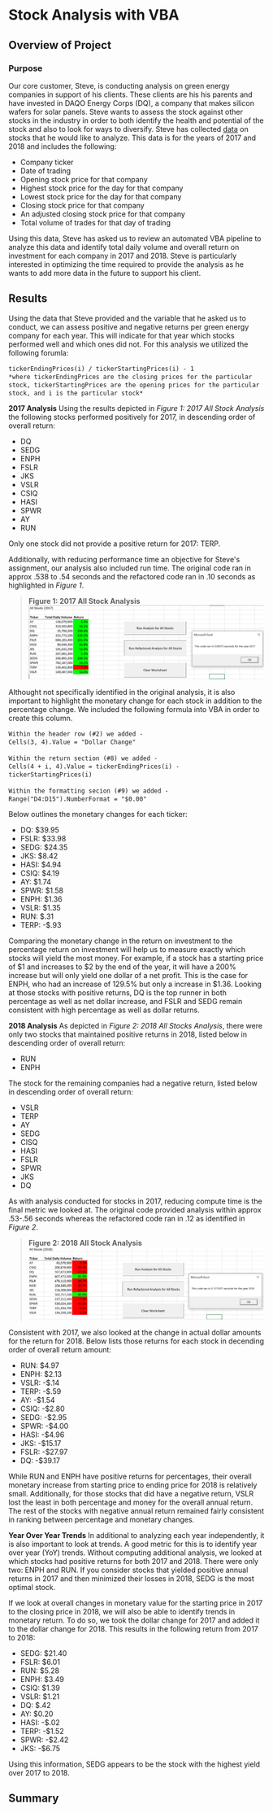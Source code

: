# Stock Analysis with VBA

## Overview of Project

### Purpose  

Our core customer, Steve, is conducting analysis on green energy companies in support of his clients.  These clients are his his parents and have invested in DAQO Energy Corps (DQ), a company that makes silicon wafers for solar panels.  Steve wants to assess the stock against other stocks in the industry in order to both identify the health and potential of the stock and also to look for ways to diversify.  Steve has collected [data](https://github.com/MaureenFromuth/Stock-Analysis/blob/master/VBA_Challenge.xlsm) on stocks that he would like to analyze.  This data is for the years of 2017 and 2018 and includes the following:

- Company ticker 
- Date of trading
- Opening stock price for that company
- Highest stock price for the day for that company
- Lowest stock price for the day for that company
- Closing stock price for that company
- An adjusted closing stock price for that company
- Total volume of trades for that day of trading

Using this data, Steve has asked us to review an automated VBA pipeline to analyze this data and identify total daily volume and overall return on investment for each company in 2017 and 2018.  Steve is particularly interested in optimizing the time required to provide the analysis as he wants to add more data in the future to support his client.      

## Results

Using the data that Steve provided and the variable that he asked us to conduct, we can assess positive and negative returns per green energy company for each year.  This will indicate for that year which stocks performed well and which ones did not.  For this analysis we utilized the following forumla:
```
tickerEndingPrices(i) / tickerStartingPrices(i) - 1
*where tickerEndingPrices are the closing prices for the particular stock, tickerStartingPrices are the opening prices for the particular stock, and i is the particular stock*
```

**2017 Analysis**
Using the results depicted in *Figure 1: 2017 All Stock Analysis* the following stocks performed positively for 2017, in descending order of overall return:

- DQ
- SEDG
- ENPH
- FSLR
- JKS
- VSLR
- CSIQ
- HASI
- SPWR
- AY
- RUN

Only one stock did not provide a positive return for 2017: TERP.

Additionally, with reducing performance time an objective for Steve's assignment, our analysis also included run time.  The original code ran in approx .538 to .54 seconds and the refactored code ran in .10 seconds as highlighted in *Figure 1*.

>**Figure 1: 2017 All Stock Analysis**
![Figure 1: 2017 All Stocks Analysis](https://github.com/MaureenFromuth/Stock-Analysis/blob/master/VBA_Challenge_2017.png)

Althought not specifically identified in the original analysis, it is also important to highlight the monetary change for each stock in addition to the percentage change.  We included the following formula into VBA in order to create this column.
```
Within the header row (#2) we added - 
Cells(3, 4).Value = "Dollar Change"

Within the return section (#8) we added -
Cells(4 + i, 4).Value = tickerEndingPrices(i) - tickerStartingPrices(i)

Within the formatting secion (#9) we added - 
Range("D4:D15").NumberFormat = "$0.00"
```

Below outlines the monetary changes for each ticker:
- DQ: $39.95
- FSLR: $33.98
- SEDG: $24.35
- JKS: $8.42
- HASI: $4.94
- CSIQ: $4.19
- AY: $1.74
- SPWR: $1.58
- ENPH: $1.36
- VSLR: $1.35
- RUN: $.31
- TERP: -$.93

Comparing the monetary change in the return on investment to the percentage return on investment will help us to measure exactly which stocks will yield the most money.  For example, if a stock has a starting price of $1 and increases to $2 by the end of the year, it will have a 200% increase but will only yield one dollar of a net profit.  This is the case for ENPH, who had an increase of 129.5% but only a increase in $1.36.  Looking at those stocks with positive returns, DQ is the top runner in both percentage as well as net dollar increase, and FSLR and SEDG remain consistent with high percentage as well as dollar returns.

**2018 Analysis**
As depicted in *Figure 2: 2018 All Stocks Analysis*, there were only two stocks that maintained positive returns in 2018, listed below in descending order of overall return: 
- RUN
- ENPH  

The stock for the remaining companies had a negative return, listed below in descending order of overall return:
- VSLR
- TERP
- AY
- SEDG
- CISQ
- HASI
- FSLR
- SPWR
- JKS
- DQ 

As with analysis conducted for stocks in 2017, reducing compute time is the final metric we looked at.  The original code provided analysis within approx .53-.56 seconds whereas the refactored code ran in .12 as identified in *Figure 2*.

>**Figure 2: 2018 All Stock Analysis**
![Figure 2: 2018 All Stocks Analysis](https://github.com/MaureenFromuth/Stock-Analysis/blob/master/VBA_Challenge_2018.png)

Consistent with 2017, we also looked at the change in actual dollar amounts for the return for 2018.  Below lists those returns for each stock in decending order of overall return amount:
- RUN: $4.97
- ENPH: $2.13
- VSLR: -$.14
- TERP: -$.59
- AY: -$1.54
- CSIQ: -$2.80
- SEDG: -$2.95
- SPWR: -$4.00
- HASI: -$4.96
- JKS: -$15.17
- FSLR: -$27.97
- DQ: -$39.17

While RUN and ENPH have positive returns for percentages, their overall monetary increase from starting price to ending price for 2018 is relatively small.  Additionally, for those stocks that did have a negative return, VSLR lost the least in both percentage and money for the overall annual return.  The rest of the stocks with negative annual return remained fairly consistent in ranking between percentage and monetary changes.

**Year Over Year Trends**
In additional to analyzing each year independently, it is also important to look at trends.  A good metric for this is to identify year over year (YoY) trends.  Without computing additional analysis, we looked at which stocks had positive returns for both 2017 and 2018.  There were only two: ENPH and RUN.  If you consider stocks that yielded positive annual returns in 2017 and then minimized their losses in 2018, SEDG is the most optimal stock.  

If we look at overall changes in monetary value for the starting price in 2017 to the closing price in 2018, we will also be able to identify trends in monetary return.  To do so, we took the dollar change for 2017 and added it to the dollar change for 2018. This results in the following return from 2017 to 2018:
- SEDG: $21.40
- FSLR: $6.01
- RUN: $5.28
- ENPH: $3.49
- CSIQ: $1.39
- VSLR: $1.21
- DQ: $.42
- AY: $0.20
- HASI: -$.02
- TERP: -$1.52
- SPWR: -$2.42
- JKS: -$6.75

Using this information, SEDG appears to be the stock with the highest yield over 2017 to 2018.  

## Summary
